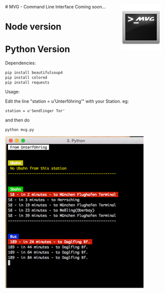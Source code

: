 <img src="resources/readme.logo.png" align="right" />
# MVG - Command Line Interface
Coming soon...


# Node version


# Python Version

Dependencies:

    pip install beautifulsoup4
    pip install colored
    pip install requests

Usage:

Edit the line "station = u'Unterföhring'" with your Station.
eg: 

    station = u'Sendlinger Tor'

and then do 

    python mvg.py

<img src="resources/mvpy.png" align="center"/>

